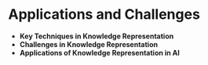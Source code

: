 # Applications and Challenges

* **Key Techniques in Knowledge Representation**
* **Challenges in Knowledge Representation**
* **Applications of Knowledge Representation in AI**
